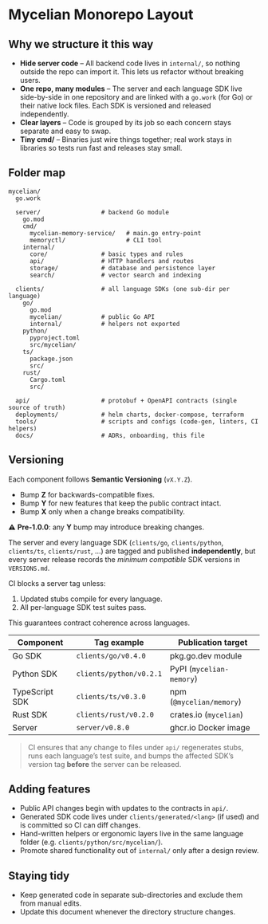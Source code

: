 # Mycelian Monorepo Layout

## Why we structure it this way

- **Hide server code** – All backend code lives in `internal/`, so nothing outside the repo can import it. This lets us refactor without breaking users.
- **One repo, many modules** – The server and each language SDK live side-by-side in one repository and are linked with a `go.work` (for Go) or their native lock files.  Each SDK is versioned and released independently.
- **Clear layers** – Code is grouped by its job so each concern stays separate and easy to swap.
- **Tiny cmd/** – Binaries just wire things together; real work stays in libraries so tests run fast and releases stay small.

## Folder map

```text
mycelian/
  go.work

  server/                 # backend Go module
    go.mod
    cmd/
      mycelian-memory-service/   # main.go entry-point
      memoryctl/                 # CLI tool
    internal/
      core/               # basic types and rules
      api/                # HTTP handlers and routes
      storage/            # database and persistence layer
      search/             # vector search and indexing

  clients/                # all language SDKs (one sub-dir per language)
    go/
      go.mod
      mycelian/           # public Go API
      internal/           # helpers not exported
    python/
      pyproject.toml
      src/mycelian/
    ts/
      package.json
      src/
    rust/
      Cargo.toml
      src/

  api/                    # protobuf + OpenAPI contracts (single source of truth)
  deployments/            # helm charts, docker-compose, terraform
  tools/                  # scripts and configs (code-gen, linters, CI helpers)
  docs/                   # ADRs, onboarding, this file
```

## Versioning

Each component follows **Semantic Versioning** (`vX.Y.Z`).
- Bump **Z** for backwards-compatible fixes.
- Bump **Y** for new features that keep the public contract intact.
- Bump **X** only when a change breaks compatibility.

⚠️ **Pre-1.0.0**: any **Y** bump may introduce breaking changes.

The server and every language SDK (`clients/go`, `clients/python`, `clients/ts`, `clients/rust`, …) are tagged and published **independently**, but every server release records the _minimum compatible_ SDK versions in `VERSIONS.md`.

CI blocks a server tag unless:
1. Updated stubs compile for every language.
2. All per-language SDK test suites pass.

This guarantees contract coherence across languages.

| Component                | Tag example            | Publication target        |
|--------------------------|------------------------|---------------------------|
| Go SDK                   | `clients/go/v0.4.0`    | pkg.go.dev module         |
| Python SDK               | `clients/python/v0.2.1`| PyPI (`mycelian-memory`)  |
| TypeScript SDK           | `clients/ts/v0.3.0`    | npm (`@mycelian/memory`)  |
| Rust SDK                 | `clients/rust/v0.2.0`  | crates.io (`mycelian`)    |
| Server                   | `server/v0.8.0`        | ghcr.io Docker image      |

> CI ensures that any change to files under `api/` regenerates stubs, runs each language’s test suite, and bumps the affected SDK’s version tag **before** the server can be released.

## Adding features

- Public API changes begin with updates to the contracts in `api/`.
- Generated SDK code lives under `clients/generated/<lang>` (if used) and is committed so CI can diff changes.
- Hand-written helpers or ergonomic layers live in the same language folder (e.g. `clients/python/src/mycelian/`).
- Promote shared functionality out of `internal/` only after a design review.

## Staying tidy

- Keep generated code in separate sub-directories and exclude them from manual edits.
- Update this document whenever the directory structure changes.